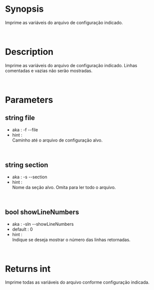 # Synopsis

Imprime as variáveis do arquivo de configuração indicado.



&nbsp;

# Description

Imprime as variáveis do arquivo de configuração indicado.
Linhas comentadas e vazias não serão mostradas.



&nbsp;

# Parameters

## string file

- aka       : -f --file
- hint      :  
  Caminho até o arquivo de configuração alvo.


&nbsp;

## string section

- aka       : -s --section
- hint      :  
  Nome da seção alvo. Omita para ler todo o arquivo.


&nbsp;

## bool showLineNumbers

- aka       : -sln --showLineNumbers
- default   : 0
- hint      :  
  Indique se deseja mostrar o número das linhas retornadas.



&nbsp;

# Returns int

Imprime todas as variáveis do arquivo conforme configuração indicada.